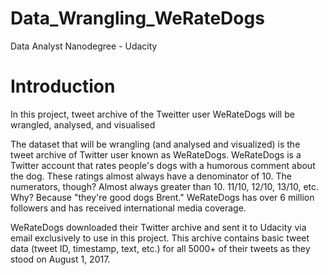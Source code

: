 # Data_Wrangling_WeRateDogs
Data Analyst Nanodegree - Udacity

# Introduction
In this project, tweet archive of the Tweitter user WeRateDogs will be wrangled, analysed, and visualised

The dataset that will be wrangling (and analysed and visualized) is the tweet archive of Twitter user known as WeRateDogs. WeRateDogs is a Twitter account that rates people's dogs with a humorous comment about the dog. These ratings almost always have a denominator of 10. The numerators, though? Almost always greater than 10. 11/10, 12/10, 13/10, etc. Why? Because "they're good dogs Brent." WeRateDogs has over 6 million followers and has received international media coverage.

WeRateDogs downloaded their Twitter archive and sent it to Udacity via email exclusively to use in this project. This archive contains basic tweet data (tweet ID, timestamp, text, etc.) for all 5000+ of their tweets as they stood on August 1, 2017.
